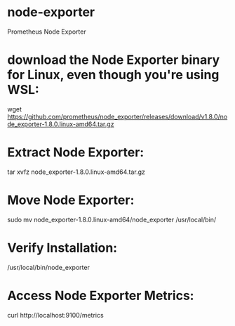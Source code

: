 # node-exporter
Prometheus Node Exporter

# download the Node Exporter binary for Linux, even though you're using WSL:
wget https://github.com/prometheus/node_exporter/releases/download/v1.8.0/node_exporter-1.8.0.linux-amd64.tar.gz

# Extract Node Exporter:
tar xvfz node_exporter-1.8.0.linux-amd64.tar.gz

# Move Node Exporter:
sudo mv node_exporter-1.8.0.linux-amd64/node_exporter /usr/local/bin/

# Verify Installation: 
/usr/local/bin/node_exporter

# Access Node Exporter Metrics:
curl http://localhost:9100/metrics
